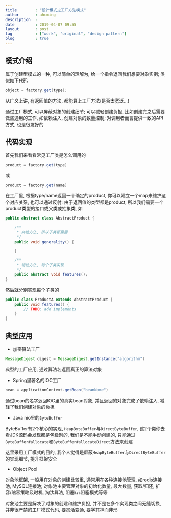 ```yaml
---
title        : "设计模式之工厂方法模式"
author       : ahcming
description  : 
date         : 2019-04-07 09:55
layout       : post
tag          : ["work", "original", "design pattern"]
blog         : true
---
```


## 模式介绍

属于创建型模式的一种, 可以简单的理解为, 给一个指令返回我们想要对象实例; 类似如下代码

```java
object = factory.get(type);
```

从广义上讲, 有返回值的方法, 都能算上工厂方法(是否太宽泛...)

通过工厂模式, 可以屏蔽对象的创建细节; 
可以减轻创建负担, 比如创建完之后需要做些通用的工作, 如依赖注入, 创建对象的数量控制; 
对调用者而言提供一致的API方式, 也是很友好的

## 代码实现

首先我们来看看常见工厂类是怎么调用的

```java
product = factory.get(type)
```

或

```java
product = factory.get(name)
```

在工厂里, 根据type/name返回一个确定的product, 你可以建立一个map来维护这个对应关系, 也可以通过反射; 
由于返回值的类型都是product, 所以我们需要一个product类型的接口或父类或抽象类, 如

```java
public abstract class AbstractProduct {

    /**
     * 共性方法, 所以子类都需要
     */ 
    public void generality() {

    }

    /** 
     * 特性方法, 每个子类实现
     */ 
    public abstract void features();
}
```

然后就分别实现每个子类的

```java
public class ProductA extends AbstractProduct {
    public void features() {
        // TODO: add implements
    }
}
```

## 典型应用

- 加密算法工厂

```java
MessageDigest digest = MessageDigest.getInstance("algorithm")
```

典型的工厂应用, 通过算法名返回真正的算法对象

- Spring里著名的IOC工厂

```java
bean = applicationContext.getBean("beanName")
```

通过bean的名字返回IOC里的真实bean对象, 并且返回的对象完成了依赖注入, 减轻了我们创建对象的负担

- Java nio里的`ByteBuffer`

ByteBuffer有2个核心的实现, `HeapByteBuffer`与`DirectByteBuffer`, 这2个类你去看JDK源码会发现都是包级别的, 我们是不能手动创建的,
只能通过`ByteBuffer#allocate`和`ByteBuffer#allocateDirect`方法来创建

这里采用工厂模式的目的, 我个人觉得是屏蔽`HeapByteBuffer`与`DirectByteBuffer`的实现细节, 提升框架安全

- Object Pool

对象池框架, 一般用在对象的创建比较重, 通常用在各种连接池管理, 如redis连接池, MySQL连接池; 
对象池主要管理对象的初始化数量, 最大数量, 获取/归还, 扩容/缩容策略及时机, 淘汰算法, 阻塞/非阻塞模式等等

对象池主要是解决了对象的创建和维护负担, 并不是在多个实现类之间无缝切换, 并非很严禁的工厂模式代码, 要灵活变通, 要学其神而非形
